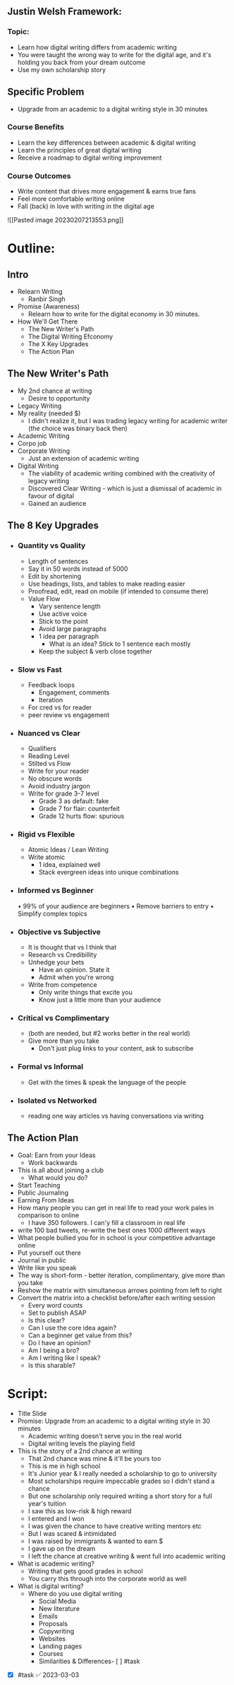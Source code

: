 
## Justin Welsh Framework:

### Topic:
- Learn how digital writing differs from academic writing
- You were taught the wrong way to write for the digital age, and it's holding you back from your dream outcome
- Use my own scholarship story

## Specific Problem
- Upgrade from an academic to a digital writing style in 30 minutes

### Course Benefits
- Learn the key differences between academic & digital writing
- Learn the principles of great digital writing
- Receive a roadmap to digital writing improvement

### Course Outcomes
- Write content that drives more engagement & earns true fans
- Feel more comfortable writing online
- Fall (back) in love with writing in the digital age


![[Pasted image 20230207213553.png]]




# Outline:

## Intro
- Relearn Writing
	- Ranbir Singh
- Promise (Awareness)
	- Relearn how to write for the digital economy in 30 minutes.
- How We'll Get There
	- The New Writer's Path
	- The Digital Writing Efconomy
	- The X Key Upgrades
	- The Action Plan

## The New Writer's Path
- My 2nd chance at writing
	- Desire to opportunity
- Legacy Writing
- My reality (needed $)
	- I didn't realize it, but I was trading legacy writing for academic writer (the choice was binary back then)
- Academic Writing
- Corpo job
- Corporate Writing
	- Just an extension of academic writing
- Digital Writing
	- The viability of academic writing combined with the creativity of legacy writing
	- Discovered Clear Writing - which is just a dismissal of academic in favour of digital
	- Gained an audience

## The 8 Key Upgrades
- ### Quantity vs Quality
	- Length of sentences
	- Say it in 50 words instead of 5000
	- Edit by shortening
	- Use headings, lists, and tables to make reading easier
	- Proofread, edit, read on mobile (if intended to consume there)
	- Value Flow
		- Vary sentence length
		- Use active voice
		- Stick to the point
		- Avoid large paragraphs
		- 1 idea per paragraph
			- What is an idea? Stick to 1 sentence each mostly
		- Keep the subject & verb close together
- ### Slow vs Fast
	- Feedback loops
		- Engagement, comments
		- Iteration
	- For cred vs for reader
	- peer review vs engagement
- ### Nuanced vs Clear
	- Qualifiers
	- Reading Level
	- Stilted vs Flow
	- Write for your reader
	- No obscure words
	- Avoid industry jargon
	- Write for grade 3-7 level
		- Grade 3 as default: fake
		- Grade 7 for flair: counterfeit
		- Grade 12 hurts flow: spurious
- ### Rigid vs Flexible
	- Atomic Ideas / Lean Writing
	- Write atomic
		- 1 idea, explained well
		- Stack evergreen ideas into unique combinations
- ### Informed vs Beginner
	• 99% of your audience are beginners
	• Remove barriers to entry
	• Simplify complex topics
- ### Objective vs Subjective
	- It is thought that vs I think that
	- Research vs Credibillity
	- Unhedge your bets
		- Have an opinion. State it
		- Admit when you're wrong
	- Write from competence
		- Only write things that excite you
		- Know just a little more than your audience
- ### Critical vs Complimentary
	- (both are needed, but #2 works better in the real world)
	- Give more than you take
		- Don't just plug links to your content, ask to subscribe
- ### Formal vs Informal
	- Get with the times & speak the language of the people
- ### Isolated vs Networked
	- reading one way articles vs having conversations via writing
	 
## The Action Plan
- Goal: Earn from your Ideas
	- Work backwards
- This is all about joining a club
	- What would you do?
- Start Teaching
- Public Journaling
- Earning From Ideas
- How many people you can get in real life to read your work pales in comparison to online
	- I have 350 followers. I can'y fill a classroom in real life
- write 100 bad tweets, re-write the best ones 1000 different ways
- What people bullied you for in school is your competitive advantage online
- Put yourself out there
- Journal in public
- Write like you speak
- The way is short-form - better iteration, complimentary, give more than you take
- Reshow the matrix with simultaneous arrows pointing from left to right
- Convert the matrix into a checklist before/after each writing session
	- Every word counts
	- Set to publish ASAP
	- Is this clear?
	- Can I use the core idea again?
	- Can a beginner get value from this?
	- Do I have an opinion?
	- Am I being a bro?
	- Am I writing like I speak?
	- Is this sharable?

# Script:
- Title Slide 
- Promise: Upgrade from an academic to a digital writing style in 30 minutes
	- Academic writing doesn't serve you in the real world
	- Digital writing levels the playing field
- This is the story of a 2nd chance at writing
	- That 2nd chance was mine & it'll be yours too
	- This is me in high school
	- It's Junior year & I really needed a scholarship to go to university
	- Most scholarships require impeccable grades so I didn't stand a chance
	- But one scholarship only required writing a short story for a full year's tuition
	- I saw this as low-risk & high reward
	- I entered and I won
	- I was given the chance to have creative writing mentors etc
	- But I was scared & intimidated
	- I was raised by immigrants & wanted to earn $
	- I gave up on the dream
	- I left the chance at creative writing & went full into academic writing
- What is academic writing?
	- Writing that gets good grades in school
	- You carry this through into the corporate world as well
- What is digital writing?
	- Where do you use digital writing
		- Social Media
		- New literature
		- Emails
		- Proposals
		- Copywriting
		- Websites
		- Landing pages
		- Courses
		- Similarities & Differences- [ ] #task 
- [x]  #task ✅ 2023-03-03
